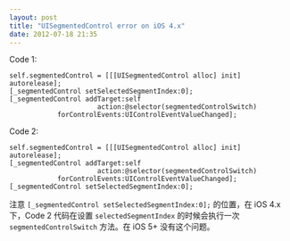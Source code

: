 ```yaml
---
layout: post
title: "UISegmentedControl error on iOS 4.x"
date: 2012-07-18 21:35
---
```


Code 1:

```objc
self.segmentedControl = [[[UISegmentedControl alloc] init] autorelease];
[_segmentedControl setSelectedSegmentIndex:0];
[_segmentedControl addTarget:self
                      action:@selector(segmentedControlSwitch)
            forControlEvents:UIControlEventValueChanged];
```

Code 2:

```objc
self.segmentedControl = [[[UISegmentedControl alloc] init] autorelease];
[_segmentedControl addTarget:self
                      action:@selector(segmentedControlSwitch)
            forControlEvents:UIControlEventValueChanged];
[_segmentedControl setSelectedSegmentIndex:0];
```

注意 `[_segmentedControl setSelectedSegmentIndex:0];` 的位置，在 iOS 4.x 下，Code 2 代码在设置 `selectedSegmentIndex` 的时候会执行一次 `segmentedControlSwitch` 方法。在 iOS 5+ 没有这个问题。

